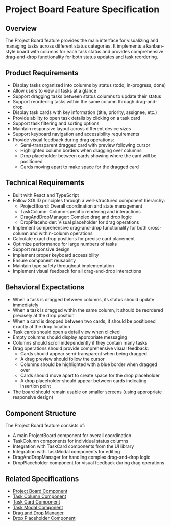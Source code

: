 # Project Board Feature Specification

## Overview
The Project Board feature provides the main interface for visualizing and managing tasks across different status categories. It implements a kanban-style board with columns for each task status and provides comprehensive drag-and-drop functionality for both status updates and task reordering.

## Product Requirements
- Display tasks organized into columns by status (todo, in-progress, done)
- Allow users to view all tasks at a glance
- Support dragging tasks between status columns to update their status
- Support reordering tasks within the same column through drag-and-drop
- Display task cards with key information (title, priority, assignee, etc.)
- Provide ability to open task details by clicking on a task card
- Support task filtering and sorting options
- Maintain responsive layout across different device sizes
- Support keyboard navigation and accessibility requirements
- Provide visual feedback during drag operations:
  - Semi-transparent dragged card with preview following cursor
  - Highlighted column borders when dragging over columns
  - Drop placeholder between cards showing where the card will be positioned
  - Cards moving apart to make space for the dragged card

## Technical Requirements
- Built with React and TypeScript
- Follow SOLID principles through a well-structured component hierarchy:
  - ProjectBoard: Overall coordination and state management
  - TaskColumn: Column-specific rendering and interactions
  - DragAndDropManager: Complex drag and drop logic
  - DropPlaceholder: Visual placeholder for drag operations
- Implement comprehensive drag-and-drop functionality for both cross-column and within-column operations
- Calculate exact drop positions for precise card placement
- Optimize performance for large numbers of tasks
- Support responsive design
- Implement proper keyboard accessibility
- Ensure component reusability
- Maintain type safety throughout implementation
- Implement visual feedback for all drag-and-drop interactions

## Behavioral Expectations
- When a task is dragged between columns, its status should update immediately
- When a task is dragged within the same column, it should be reordered precisely at the drop position
- When a card is dropped between two cards, it should be positioned exactly at the drop location
- Task cards should open a detail view when clicked
- Empty columns should display appropriate messaging
- Columns should scroll independently if they contain many tasks
- Drag operations should provide comprehensive visual feedback:
  - Cards should appear semi-transparent when being dragged
  - A drag preview should follow the cursor
  - Columns should be highlighted with a blue border when dragged over
  - Cards should move apart to create space for the drop placeholder
  - A drop placeholder should appear between cards indicating insertion point
- The board should remain usable on smaller screens (using appropriate responsive design)

## Component Structure
The Project Board feature consists of:
- A main ProjectBoard component for overall coordination
- TaskColumn components for individual status columns
- Integration with TaskCard components from the UI library
- Integration with TaskModal components for editing
- DragAndDropManager for handling complex drag-and-drop logic
- DropPlaceholder component for visual feedback during drag operations

## Related Specifications
- [Project Board Component](./project_board.specs.md)
- [Task Column Component](./task_column.specs.md)
- [Task Card Component](../../ui/features/task_card/task_card.specs.md)
- [Task Modal Component](../../ui/features/task_modal/task_modal.specs.md)
- [Drag and Drop Manager](../../lib/drag_drop/drag_drop_manager.specs.md)
- [Drop Placeholder Component](../../ui/features/project_board/drop_placeholder.specs.md)
